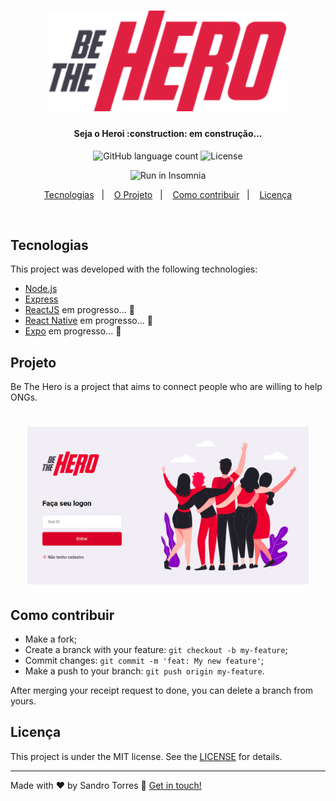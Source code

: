 <h1 align="center">
    <img alt="BeTheHero" title="#BeTheHero" src="https://github.com/sjtorres/Omnistack-11/blob/master/frontend/public/logo_projeto.png" width="380px" />
</h1>

<h4 align="center"> 
	Seja o Heroi :construction: em construção...
</h4>
<p align="center">
  <img alt="GitHub language count" src="https://img.shields.io/badge/made by-Sandro Torres-red">

   <img alt="License" src="https://img.shields.io/badge/license-MIT-red">
</p>
<p align="center">
  <img src="https://insomnia.rest/images/run.svg" alt="Run in Insomnia"></a>
</p>
<p align="center">
  <a href="#Tecnologias">Tecnologias</a>&nbsp;&nbsp;&nbsp;|&nbsp;&nbsp;&nbsp;
  <a href="#Projeto">O Projeto</a>&nbsp;&nbsp;&nbsp;|&nbsp;&nbsp;&nbsp;
  <a href="#Como contribuir">Como contribuir</a>&nbsp;&nbsp;&nbsp;|&nbsp;&nbsp;&nbsp;
  <a href="#license">Licença</a>
</p>

<br>


## Tecnologias

This project was developed with the following technologies:

- [Node.js](https://nodejs.org/en/) 
- [Express](http://expressjs.com/) 
- [ReactJS](https://reactjs.org) em progresso... :construction:
- [React Native](https://facebook.github.io/react-native/) em progresso... :construction:
- [Expo](https://expo.io/) em progresso... :construction:

## Projeto

Be The Hero is a project that aims to connect people who are willing to help ONGs.

<h1 align="center">
    <img alt="Login-Page" title="Login-Page" src="https://github.com/sjtorres/Omnistack-11/blob/master/frontend/public/login-page.png" width="450px" />
</h1>

## Como contribuir

- Make a fork;
- Create a branck with your feature: `git checkout -b my-feature`;
- Commit changes: `git commit -m 'feat: My new feature'`;
- Make a push to your branch: `git push origin my-feature`.

After merging your receipt request to done, you can delete a branch from yours.

## Licença

This project is under the MIT license. See the [LICENSE](LICENSE.md) for details.

---

Made with ♥ by Sandro Torres :wave: [Get in touch!](https://www.sandrotorres.com.br)

